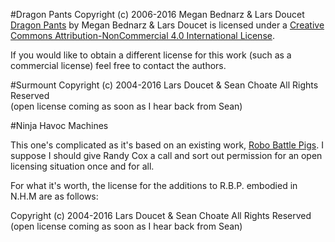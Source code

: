 #Dragon Pants
Copyright (c) 2006-2016 Megan Bednarz & Lars Doucet  
[Dragon Pants](https://github.com/larsiusprime/boardgames/tree/master/dragon_pants/) by Megan Bednarz & Lars Doucet is licensed under a [Creative Commons Attribution-NonCommercial 4.0 International License](http://creativecommons.org/licenses/by-nc/4.0/).

If you would like to obtain a different license for this work (such as a commercial license) feel free to contact the authors.

#Surmount
Copyright (c) 2004-2016 Lars Doucet & Sean Choate
All Rights Reserved  
(open license coming as soon as I hear back from Sean)

#Ninja Havoc Machines

This one's complicated as it's based on an existing work, [Robo Battle Pigs](http://cox-tv.com/games/mygames/robobattlepigs.html). I suppose I should give Randy Cox a call and sort out permission for an open licensing situation once and for all.

For what it's worth, the license for the additions to R.B.P. embodied in N.H.M are as follows:

Copyright (c) 2004-2016 Lars Doucet & Sean Choate
All Rights Reserved  
(open license coming as soon as I hear back from Sean)
